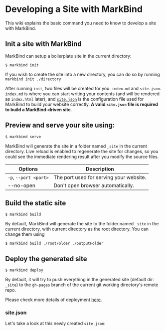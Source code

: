 <include src="../common/header.md" />

<div class="website-content">

# Developing a Site with MarkBind

This wiki explains the basic command you need to know to develop a site with MarkBind.

## Init a site with MarkBind
MarkBind can setup a boilerplate site in the current directory:
```
$ markbind init
```

If you wish to create the site into a new directory, you can do so by running `markbind init ./directory`

After running `init`, two files will be created for you: `index.md` and `site.json`. `index.md` is where you can start writing your contents (and will be rendered as `index.html` later), and [`site.json`](#sitejson) is the configuration file used for MarkBind to build your website correctly. **A valid `site.json` file is required to build a MarkBind-driven site**.

## Preview and serve your site using:
```
$ markbind serve
```

MarkBind will generate the site in a folder named `_site` in the current directory. Live reload is enabled to regenerate the site for changes, so you could see the immediate rendering result after you modify the source files.

| Options | Description |
|----------|--------------------------------------------------------------------------------------------------------------------------------------------------------------------------------------------------------------------------------------|
| `-p`, `--port <port>` | The port used for serving your website. |
| --no-open | Don't open browser automatically. |


## Build the static site
```
$ markbind build
```

By default, MarkBind will generate the site to the folder named `_site` in the current directory, with current directory as the root directory. You can change them using
```
$ markbind build ./rootFolder ./outputFolder
```

## Deploy the generated site
```
$ markbind deploy
```

By default, it will try to push everything in the generated site (default dir: `_site`) to the `gh-pages` branch of the current git working directory's remote repo.

Please check more details of deployment [here](ghpagesDeployment.html).

### site.json
Let's take a look at this newly created `site.json`:
<include src="siteConfiguration.md#siteConfig" />
<include src="../common/userGuideSections.md" />

</div>
